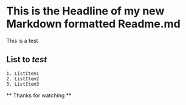 # This is the Headline of my new Markdown formatted Readme.md

This is a test

## List to *test*

    1. ListItem1
    2. ListItem2
    3. ListItem3

** Thanks for watching **